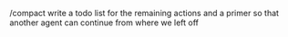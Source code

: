 /compact write a todo list for the remaining actions and a primer so that another agent can continue from where we left off
